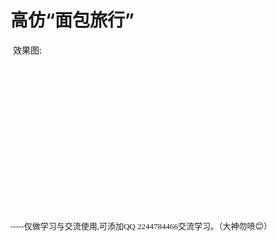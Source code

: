 <h1>高仿&ldquo;面包旅行&rdquo;</h1>
<p>&nbsp;效果图:</p>
<p><img src="http://images2015.cnblogs.com/blog/724434/201606/724434-20160605115411055-246864410.gif" alt="" /></p>
<p>&nbsp;</p>
<p>&nbsp;</p>
<p>&nbsp;</p>
<p>&nbsp;</p>
<p>&nbsp;</p>
<p>&nbsp;</p>
<p>&nbsp;</p>
<p><br /><span style="font-family: 楷体; font-size: 13px;">-----仅做学习与交流使用,可添加QQ 2244784466交流学习。（大神勿喷😊）</span></p>
<p>&nbsp;</p>
